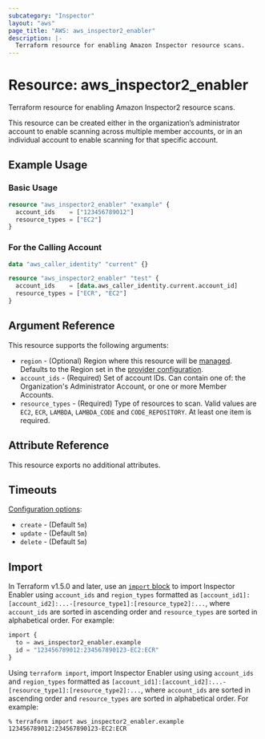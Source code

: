 ```yaml
---
subcategory: "Inspector"
layout: "aws"
page_title: "AWS: aws_inspector2_enabler"
description: |-
  Terraform resource for enabling Amazon Inspector resource scans.
---
```


# Resource: aws_inspector2_enabler

Terraform resource for enabling Amazon Inspector2 resource scans.

This resource can be created either in the organization’s administrator account to enable scanning across multiple member accounts, or in an individual account to enable scanning for that specific account.

## Example Usage

### Basic Usage

```terraform
resource "aws_inspector2_enabler" "example" {
  account_ids    = ["123456789012"]
  resource_types = ["EC2"]
}
```

### For the Calling Account

```terraform
data "aws_caller_identity" "current" {}

resource "aws_inspector2_enabler" "test" {
  account_ids    = [data.aws_caller_identity.current.account_id]
  resource_types = ["ECR", "EC2"]
}
```

## Argument Reference

This resource supports the following arguments:

* `region` - (Optional) Region where this resource will be [managed](https://docs.aws.amazon.com/general/latest/gr/rande.html#regional-endpoints). Defaults to the Region set in the [provider configuration](https://registry.terraform.io/providers/hashicorp/aws/latest/docs#aws-configuration-reference).
* `account_ids` - (Required) Set of account IDs.
  Can contain one of: the Organization's Administrator Account, or one or more Member Accounts.
* `resource_types` - (Required) Type of resources to scan.
  Valid values are `EC2`, `ECR`, `LAMBDA`, `LAMBDA_CODE` and `CODE_REPOSITORY`.
  At least one item is required.

## Attribute Reference

This resource exports no additional attributes.

## Timeouts

[Configuration options](https://developer.hashicorp.com/terraform/language/resources/syntax#operation-timeouts):

* `create` - (Default `5m`)
* `update` - (Default `5m`)
* `delete` - (Default `5m`)

## Import

In Terraform v1.5.0 and later, use an [`import` block](https://developer.hashicorp.com/terraform/language/import) to import Inspector Enabler using `account_ids` and `region_types` formatted as `[account_id1]:[account_id2]:...-[resource_type1]:[resource_type2]:...`, where `account_ids` are sorted in ascending order and `resource_types` are sorted in alphabetical order. For example:

```terraform
import {
  to = aws_inspector2_enabler.example
  id = "123456789012:234567890123-EC2:ECR"
}
```

Using `terraform import`, import Inspector Enabler using using `account_ids` and `region_types` formatted as `[account_id1]:[account_id2]:...-[resource_type1]:[resource_type2]:...`, where `account_ids` are sorted in ascending order and `resource_types` are sorted in alphabetical order. For example:

```console
% terraform import aws_inspector2_enabler.example 123456789012:234567890123-EC2:ECR
```
